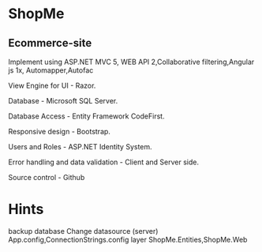 # ShopMe

## Ecommerce-site
Implement using ASP.NET MVC 5, WEB API 2,Collaborative filtering,Angular js 1x, Automapper,Autofac

View Engine for UI - Razor.

Database - Microsoft SQL Server.

Database Access - Entity Framework CodeFirst.

Responsive design - Bootstrap.

Users and Roles - ASP.NET Identity System.

Error handling and data validation - Client and Server side.

Source control - Github

# Hints
  backup database
  Change datasource (server) App.config,ConnectionStrings.config layer ShopMe.Entities,ShopMe.Web
